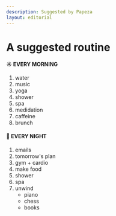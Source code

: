 ```yaml
---
description: Suggested by Papeza
layout: editorial
---
```


# A suggested routine

#### ☀️ EVERY MORNING

1. water
2. music
3. yoga
4. shower
5. spa
6. medidation
7. caffeine
8. brunch



#### 🌙 EVERY NIGHT

1. emails
2. tomorrow's plan
3. gym + cardio
4. make food
5. shower
6. spa
7. unwind
   * piano
   * chess
   * books
